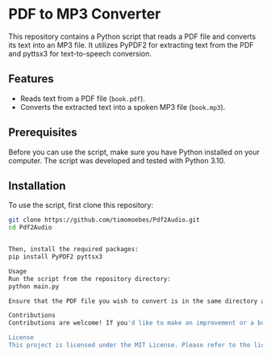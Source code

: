 # PDF to MP3 Converter

This repository contains a Python script that reads a PDF file and converts its text into an MP3 file. It utilizes PyPDF2 for extracting text from the PDF and pyttsx3 for text-to-speech conversion.

## Features

- Reads text from a PDF file (`book.pdf`).
- Converts the extracted text into a spoken MP3 file (`book.mp3`).

## Prerequisites

Before you can use the script, make sure you have Python installed on your computer. The script was developed and tested with Python 3.10.

## Installation

To use the script, first clone this repository:

```bash
git clone https://github.com/timomoebes/Pdf2Audio.git
cd Pdf2Audio


Then, install the required packages:
pip install PyPDF2 pyttsx3

Usage
Run the script from the repository directory:
python main.py

Ensure that the PDF file you wish to convert is in the same directory and named book.pdf.

Contributions
Contributions are welcome! If you'd like to make an improvement or a bug fix, please create a pull request.

License
This project is licensed under the MIT License. Please refer to the license terms for using or distributing this software.
